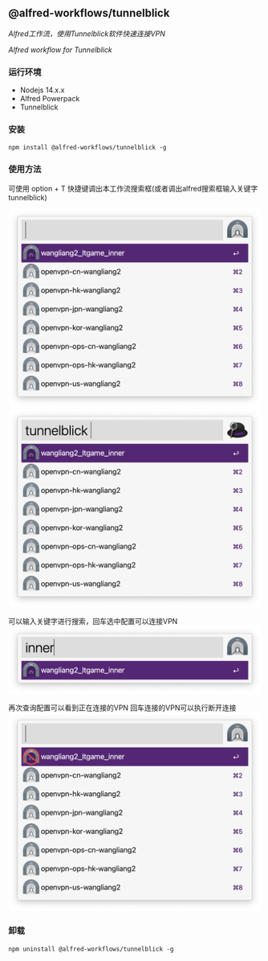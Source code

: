 ## @alfred-workflows/tunnelblick

*Alfred工作流，使用Tunnelblick软件快速连接VPN*

*Alfred workflow for Tunnelblick*

### 运行环境

* Nodejs 14.x.x
* Alfred Powerpack
* Tunnelblick

### 安装

```
npm install @alfred-workflows/tunnelblick -g
```

### 使用方法

可使用 option + T 快捷键调出本工作流搜索框(或者调出alfred搜索框输入关键字 tunnelblick)

![](./docs/tunnelblick.png)
![](./docs/tunnelblick2.png)

可以输入关键字进行搜索，回车选中配置可以连接VPN
![](./docs/tunnelblick3.png)

再次查询配置可以看到正在连接的VPN 回车连接的VPN可以执行断开连接
![](./docs/tunnelblick4.png)

### 卸载

```
npm uninstall @alfred-workflows/tunnelblick -g
```


